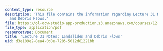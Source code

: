 ```yaml
---
content_type: resource
description: 'This file contains the information regarding Lecture 31 Notes: Landslides
  and Debris Flows.'
file: https://ol-ocw-studio-app-production.s3.amazonaws.com/courses/12-001-introduction-to-geology-fall-2013/d3e109e28ea40d8e72855012d81221bb_MIT12_001F13_Lec31Notes.pdf
file_type: application/pdf
resourcetype: Document
title: 'Lecture 31 Notes: Landslides and Debris Flows'
uid: d3e109e2-8ea4-0d8e-7285-5012d81221bb
---
```

